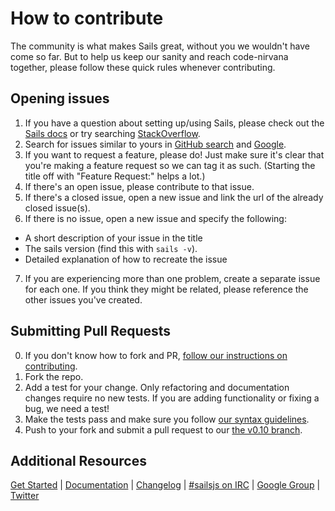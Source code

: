 # How to contribute
The community is what makes Sails great, without you we wouldn't have come so far. But to help us keep our sanity and reach code-nirvana together, please follow these quick rules whenever contributing.


## Opening issues
1. If you have a question about setting up/using Sails, please check out the [Sails docs](http://sailsjs.org/#!documentation) or try searching  [StackOverflow](http://stackoverflow.com/questions/tagged/sails.js).
2. Search for issues similar to yours in [GitHub search](https://github.com/balderdashy/sails/search?) and [Google](https://www.google.nl/search?q=sails+js). 
3. If you want to request a feature, please do! Just make sure it's clear that you're making a feature request so we can tag it as such. (Starting the title off with "Feature Request:" helps a lot.)
4. If there's an open issue, please contribute to that issue.
5. If there's a closed issue, open a new issue and link the url of the already closed issue(s).
6. If there is no issue, open a new issue and specify the following:
  - A short description of your issue in the title
  - The sails version (find this with ````sails -v````).
  - Detailed explanation of how to recreate the issue
7. If you are experiencing more than one problem, create a separate issue for each one. If you think they might be related, please reference the other issues you've created.



## Submitting Pull Requests
0. If you don't know how to fork and PR, [follow our instructions on contributing](https://github.com/balderdashy/sails-docs/blob/0.9/Contributing-to-Sails.md).
1. Fork the repo.
2. Add a test for your change. Only refactoring and documentation changes require no new tests. If you are adding functionality or fixing a bug, we need a test!
4. Make the tests pass and make sure you follow [our syntax guidelines](https://github.com/balderdashy/sails/blob/master/.jshintrc).
5. Push to your fork and submit a pull request to our [the v0.10 branch](https://github.com/balderdashy/sails/tree/v0.10).


## Additional Resources
[Get Started](http://sailsjs.org/#!getStarted) | [Documentation](http://sailsjs.org/#!documentation) | [Changelog](https://github.com/balderdashy/sails/wiki/Changelog) | [#sailsjs on IRC](http://webchat.freenode.net/) | [Google Group](https://groups.google.com/forum/?fromgroups#!forum/sailsjs) | [Twitter](http://twitter.com/sailsjs)
